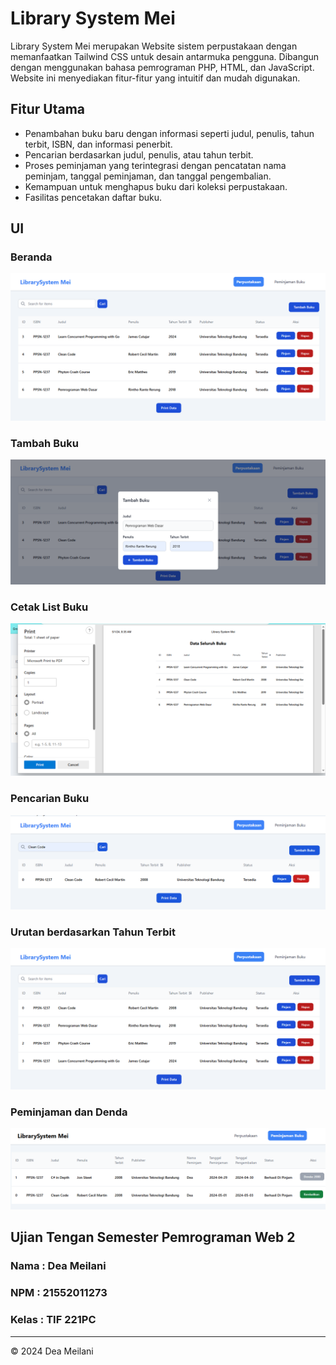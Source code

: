 # Library System Mei
Library System Mei merupakan Website sistem perpustakaan dengan memanfaatkan Tailwind CSS untuk desain antarmuka pengguna. Dibangun dengan menggunakan bahasa pemrograman PHP, HTML, dan JavaScript.
Website ini menyediakan fitur-fitur yang intuitif dan mudah digunakan. 
## Fitur Utama 
- Penambahan buku baru dengan informasi seperti judul, penulis, tahun terbit, ISBN, dan informasi penerbit.
- Pencarian berdasarkan judul, penulis, atau tahun terbit.
- Proses peminjaman yang terintegrasi dengan pencatatan nama peminjam, tanggal peminjaman, dan tanggal pengembalian.
- Kemampuan untuk menghapus buku dari koleksi perpustakaan.
- Fasilitas pencetakan daftar buku.
## UI
### Beranda 
<div align="center">
    <img src="images/beranda.png">
</div>

### Tambah Buku
<div align="center">
    <img src="images/tambahbuku.png">
</div>

### Cetak List Buku
<div align="center">
    <img src="images/cetakbuku.png">
</div>

### Pencarian Buku
<div align="center">
    <img src="images/pencarian.png">
</div>

### Urutan berdasarkan Tahun Terbit 
<div align="center">
    <img src="images/urutantahunterbit.png">
</div>

### Peminjaman dan Denda
<div align="center">
    <img src="images/peminjaman.png">
</div>

## Ujian Tengan Semester Pemrograman Web 2 
### Nama    : Dea Meilani 
### NPM     : 21552011273
### Kelas   : TIF 221PC 

---
© 2024 Dea Meilani
